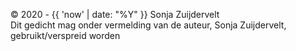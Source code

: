 
© 2020 - {{ 'now' | date: "%Y" }} Sonja Zuijdervelt\
Dit gedicht mag onder vermelding van de auteur, Sonja Zuijdervelt, gebruikt/verspreid worden
